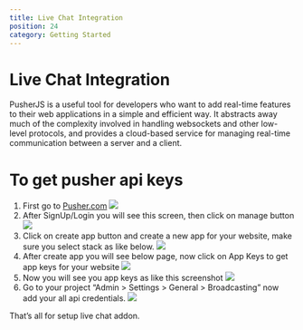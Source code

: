 ```yaml
---
title: Live Chat Integration
position: 24
category: Getting Started
---
```


# Live Chat Integration

PusherJS is a useful tool for developers who want to add real-time features to their web applications in a simple and efficient way. It abstracts away much of the complexity involved in handling websockets and other low-level protocols, and provides a cloud-based service for managing real-time communication between a server and a client.

# To get pusher api keys

1. First go to [Pusher.com](https://pusher.com/)
   ![](/docs/schooling/pusher-s1.png)
2. After SignUp/Login you will see this screen, then click on manage button
   ![](/docs/schooling/pusher-s2.png)
3. Click on create app button and create a new app for your website, make sure you select stack as like below.
   ![](/docs/schooling/pusher-s3.png)
4. After create app you will see below page, now click on App Keys to get app keys for your website
   ![](/docs/schooling/pusher-s4.png)
5. Now you will see you app keys as like this screenshot
   ![](/docs/schooling/pusher-s5.png)
6. Go to your project “Admin > Settings > General > Broadcasting” now add your all api credentials.
   ![](/docs/adlisting/pusher-s7.png)

That’s all for setup live chat addon.
